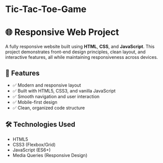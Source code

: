 # Tic-Tac-Toe-Game
# 🌐 Responsive Web Project

A fully responsive website built using **HTML**, **CSS**, and **JavaScript**. This project demonstrates front-end design principles, clean layout, and interactive features, all while maintaining responsiveness across devices.

## 🚀 Features

- ✅ Modern and responsive layout
- ✅ Built with HTML5, CSS3, and vanilla JavaScript
- ✅ Smooth navigation and user interaction
- ✅ Mobile-first design
- ✅ Clean, organized code structure
## 🛠️ Technologies Used
- HTML5
- CSS3 (Flexbox/Grid)
- JavaScript (ES6+)
- Media Queries (Responsive Design)
